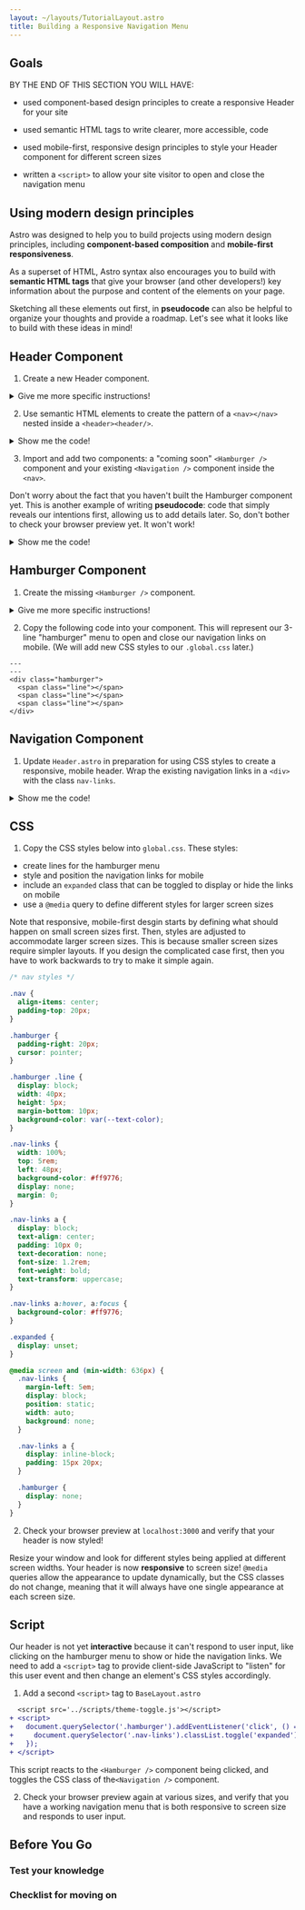 ```yaml
---
layout: ~/layouts/TutorialLayout.astro
title: Building a Responsive Navigation Menu
---
```


## Goals

BY THE END OF THIS SECTION YOU WILL HAVE:

- used component-based design principles to create a responsive Header for your site

- used semantic HTML tags to write clearer, more accessible, code

- used mobile-first, responsive design principles to style your Header component for different screen sizes

- written a `<script>` to allow your site visitor to open and close the navigation menu

## Using modern design principles

Astro was designed to help you to build projects using modern design principles, including **component-based composition** and **mobile-first responsiveness**. 

As a superset of HTML, Astro syntax also encourages you to build with **semantic HTML tags** that give your browser (and other developers!) key information about the purpose and content of the elements on your page. 

Sketching all these elements out first, in **pseudocode** can also be helpful to organize your thoughts and provide a roadmap. Let's see what it looks like to build with these ideas in mind!

## Header Component

1. Create a new Header component.

<details>
<summary>Give me more specific instructions!</summary>

Create a file named `Header.astro` in `src/components/`
</details>

2. Use semantic HTML elements to create the pattern of a `<nav></nav>` nested inside a `<header><header/>`.


<details>
<summary>Show me the code!</summary>

```astro
---
---
<header>
  <nav>
  </nav>
<header>
```
</details>


3. Import and add two components: a "coming soon" `<Hamburger />` component and your existing `<Navigation />` component inside the `<nav>`. 

Don't worry about the fact that you haven't built the Hamburger component yet. This is another example of writing **pseudocode**: code that simply reveals our intentions first, allowing us to add details later. So, don't bother to check your browser preview yet. It won't work!

<details>
<summary>Show me the code!</summary>

```astro
---
import Hamburger from '../components/Hamburger.astro';
import Navigation from '../components/Navigation.astro';
---
<header>
  <nav>
    <Hamburger />
    <Navigation />
  </nav>
<header>
```

</details>

## Hamburger Component

1. Create the missing `<Hamburger />` component.

<details>
<summary>Give me more specific instructions!</summary>

Create a file named `Hamburger.astro` in `src/components/`
</details>

2. Copy the following code into your component. This will represent our 3-line "hamburger" menu to open and close our navigation links on mobile. (We will add new CSS styles to our `.global.css` later.)

```astro
---
---
<div class="hamburger">
  <span class="line"></span>
  <span class="line"></span>
  <span class="line"></span>
</div>
```

## Navigation Component

1. Update `Header.astro` in preparation for using CSS styles to create a responsive, mobile header. Wrap the existing navigation links in a `<div> ` with the class `nav-links`.


<details>
<summary>Show me the code!</summary>

```astro
---
---
<div class="nav-links">
  <a href="/">Home</a>
  <a href="/about">About</a>
  <a href="/blog">Blog</a>
<div>
```

</details>


## CSS

1. Copy the CSS styles below into `global.css`. These styles:

- create lines for the hamburger menu
- style and position the navigation links for mobile
- include an `expanded` class that can be toggled to display or hide the links on mobile
- use a `@media` query to define different styles for larger screen sizes

Note that responsive, mobile-first desgin starts by defining what should happen on small screen sizes first. Then, styles are adjusted to accommodate larger screen sizes. This is because smaller screen sizes require simpler layouts. If you design the complicated case first, then you have to work backwards to try to make it simple again.

```css
/* nav styles */

.nav {
  align-items: center;
  padding-top: 20px;
}

.hamburger {
  padding-right: 20px;
  cursor: pointer;
}

.hamburger .line {
  display: block;
  width: 40px;
  height: 5px;
  margin-bottom: 10px;
  background-color: var(--text-color);
}

.nav-links {
  width: 100%;
  top: 5rem;
  left: 48px;
  background-color: #ff9776;
  display: none;
  margin: 0;
}

.nav-links a {
  display: block;
  text-align: center;
  padding: 10px 0;
  text-decoration: none;
  font-size: 1.2rem;
  font-weight: bold;
  text-transform: uppercase;
}

.nav-links a:hover, a:focus {
  background-color: #ff9776;
}

.expanded {
  display: unset;
}

@media screen and (min-width: 636px) {
  .nav-links {
    margin-left: 5em;
    display: block;
    position: static;
    width: auto;
    background: none;
  }

  .nav-links a {
    display: inline-block;
    padding: 15px 20px;
  }

  .hamburger {
    display: none;
  }
}
```

2. Check your browser preview at `localhost:3000` and verify that your header is now styled!

Resize your window and look for different styles being applied at different screen widths. Your header is now **responsive** to screen size! `@media` queries allow the appearance to update dynamically, but the CSS classes do not change, meaning that it will always have one single appearance at each screen size.


## Script

Our header is not yet **interactive** because it can't respond to user input, like clicking on the hamburger menu to show or hide the navigation links. We need to add a `<script>` tag to provide client-side JavaScript to "listen" for this user event and then change an element's CSS styles accordingly.

1. Add a second `<script>` tag to `BaseLayout.astro`

```diff
  <script src='../scripts/theme-toggle.js'></script>
+ <script>
+   document.querySelector('.hamburger').addEventListener('click', () => {
+     document.querySelector('.nav-links').classList.toggle('expanded');
+   });
+ </script>
```

This script reacts to the `<Hamburger />` component being clicked, and toggles the CSS class of the`<Navigation />` component.

2. Check your browser preview again at various sizes, and verify that you have a working navigation menu that is both responsive to screen size and responds to user input.


## Before You Go

### Test your knowledge

### Checklist for moving on
